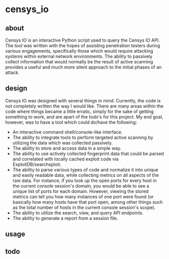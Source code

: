 # censys_io

## about

Censys IO is an interactive Python script used to query the Censys IO API. The tool was
written with the hopes of assisting penetration testers during various engagements,
specifically those which would require attacking systems within external network environments.
The ability to passively collect information that would normally be the result of active scanning
provides a useful and much more silent approach to the initial phases of an attack.

## design

Censys IO was designed with several things in mind. Currently, the code is not completely written
the way I would like. There are many areas within the code where things became a little erratic, simply
for the sake of getting something to work, and are apart of the todo's for this project. My end goal,
however, was to have a tool which could do/have the following:

- An interactive command shell/console-like interface.
- The ability to integrate tools to perform targeted active scanning by utilizing the data which was
collected passively.
- The ability to store and access data in a simple way.
- The ability to use actively collected fingerprint data that could be parsed and correlated with
locally cached exploit code via ExploitDB/searchsploit.
- The ability to parse various types of code and normalize it into unique and easily readable data,
while collecting metrics on all aspects of the raw data. For instance, if you look up the open ports for
every host in the current console session's domain, you would be able to see a unique list of ports for
each domain. However, viewing the stored metrics can tell you how many instances of one port were found (or
basically how many hosts have that port open, among other things such as the total number of hosts in the 
current console session's scope).
- The ability to utilize the search, view, and query API endpoints.
- The ability to generate a report from a session file.



## usage

## todo
